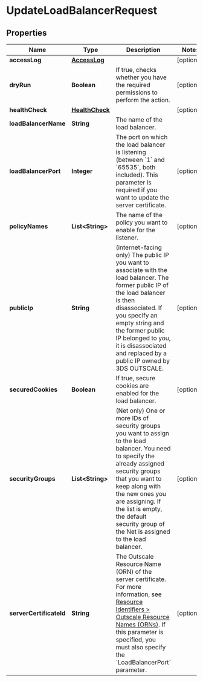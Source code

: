 

# UpdateLoadBalancerRequest


## Properties

| Name | Type | Description | Notes |
|------------ | ------------- | ------------- | -------------|
|**accessLog** | [**AccessLog**](AccessLog.md) |  |  [optional] |
|**dryRun** | **Boolean** | If true, checks whether you have the required permissions to perform the action. |  [optional] |
|**healthCheck** | [**HealthCheck**](HealthCheck.md) |  |  [optional] |
|**loadBalancerName** | **String** | The name of the load balancer. |  |
|**loadBalancerPort** | **Integer** | The port on which the load balancer is listening (between &#x60;1&#x60; and &#x60;65535&#x60;, both included). This parameter is required if you want to update the server certificate. |  [optional] |
|**policyNames** | **List&lt;String&gt;** | The name of the policy you want to enable for the listener. |  [optional] |
|**publicIp** | **String** | (internet-facing only) The public IP you want to associate with the load balancer. The former public IP of the load balancer is then disassociated. If you specify an empty string and the former public IP belonged to you, it is disassociated and replaced by a public IP owned by 3DS OUTSCALE. |  [optional] |
|**securedCookies** | **Boolean** | If true, secure cookies are enabled for the load balancer. |  [optional] |
|**securityGroups** | **List&lt;String&gt;** | (Net only) One or more IDs of security groups you want to assign to the load balancer. You need to specify the already assigned security groups that you want to keep along with the new ones you are assigning. If the list is empty, the default security group of the Net is assigned to the load balancer. |  [optional] |
|**serverCertificateId** | **String** | The Outscale Resource Name (ORN) of the server certificate. For more information, see [Resource Identifiers &gt; Outscale Resource Names (ORNs)](https://docs.outscale.com/en/userguide/Resource-Identifiers.html#_outscale_resource_names_orns). If this parameter is specified, you must also specify the &#x60;LoadBalancerPort&#x60; parameter. |  [optional] |



